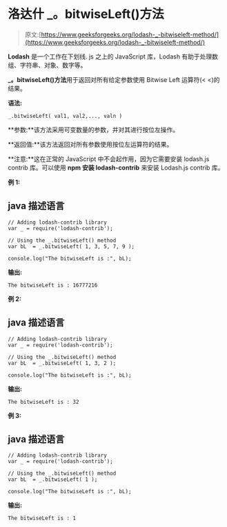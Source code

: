 # 洛达什 _。bitwiseLeft()方法

> 原文:[https://www.geeksforgeeks.org/lodash-_-bitwiseleft-method/](https://www.geeksforgeeks.org/lodash-_-bitwiseleft-method/)

**Lodash** 是一个工作在下划线. js 之上的 JavaScript 库，Lodash 有助于处理数组、字符串、对象、数字等。

**_。bitwiseLeft()方法**用于返回对所有给定参数使用 Bitwise Left 运算符(< <)的结果。

**语法:**

```
_.bitwiseLeft( val1, val2,..., valn )

```

**参数:**该方法采用可变数量的参数，并对其进行按位左操作。

**返回值:**该方法返回对所有参数使用按位左运算符的结果。

**注意:**这在正常的 JavaScript 中不会起作用，因为它需要安装 lodash.js contrib 库。可以使用 **npm 安装 lodash-contrib** 来安装 Lodash.js contrib 库。

**例 1:**

## java 描述语言

```
// Adding lodash-contrib library 
var _ = require('lodash-contrib'); 

// Using the _.bitwiseLeft() method
var bL  = _.bitwiseLeft( 1, 3, 5, 7, 9 ); 

console.log("The bitwiseLeft is :", bL);
```

**输出:**

```
The bitwiseLeft is : 16777216

```

**例 2:**

## java 描述语言

```
// Adding lodash-contrib library 
var _ = require('lodash-contrib'); 

// Using the _.bitwiseLeft() method
var bL  = _.bitwiseLeft( 1, 3, 2 );

console.log("The bitwiseLeft is :", bL);
```

**输出:**

```
The bitwiseLeft is : 32

```

**例 3:**

## java 描述语言

```
// Adding lodash-contrib library 
var _ = require('lodash-contrib'); 

// Using the _.bitwiseLeft() method
var bL  = _.bitwiseLeft( 1 ); 

console.log("The bitwiseLeft is :", bL);
```

**输出:**

```
The bitwiseLeft is : 1

```